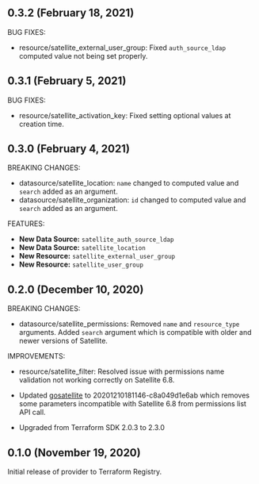 ## 0.3.2 (February 18, 2021)

BUG FIXES:

* resource/satellite_external_user_group: Fixed `auth_source_ldap` computed value not being set properly.

## 0.3.1 (February 5, 2021)

BUG FIXES:

* resource/satellite_activation_key: Fixed setting optional values at creation time.

## 0.3.0 (February 4, 2021)

BREAKING CHANGES:

* datasource/satellite_location: `name` changed to computed value and `search` added as an argument.
* datasource/satellite_organization: `id` changed to computed value and `search` added as an argument.

FEATURES:

* **New Data Source:** `satellite_auth_source_ldap`
* **New Data Source:** `satellite_location`
* **New Resource:** `satellite_external_user_group`
* **New Resource:** `satellite_user_group`

## 0.2.0 (December 10, 2020)

BREAKING CHANGES:

* datasource/satellite_permissions: Removed `name` and `resource_type` arguments.
  Added `search` argument which is compatible with older and newer versions of Satellite.

IMPROVEMENTS:

* resource/satellite_filter: Resolved issue with permissions name validation not working correctly
  on Satellite 6.8.

* Updated [gosatellite](https://github.com/umich-vci/gosatellite) to 20201210181146-c8a049d1e6ab
  which removes some parameters incompatible with Satellite 6.8 from permissions list API call.

* Upgraded from Terraform SDK 2.0.3 to 2.3.0

## 0.1.0 (November 19, 2020)

Initial release of provider to Terraform Registry.
